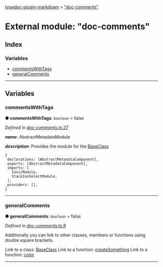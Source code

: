 [typedoc-plugin-markdown](../README.md) > ["doc-comments"](../modules/_doc_comments_.md)



# External module: "doc-comments"

## Index

### Variables

* [commentsWithTags](_doc_comments_.md#commentswithtags)
* [generalComments](_doc_comments_.md#generalcomments)



---
## Variables
<a id="commentswithtags"></a>

###  commentsWithTags

**●  commentsWithTags**:  *`boolean`*  = false

*Defined in [doc-comments.ts:27](https://github.com/tgreyuk/typedoc-plugin-markdown/blob/master/tests/src/doc-comments.ts#L27)*


*__name__*: AbstractMetadataModule

*__description__*: Provides the module for the [BaseClass](../classes/_classes_.baseclass.md)

    {
     declarations: [AbstractMetadataComponent],
     exports: [AbstractMetadataComponent],
     imports: [
       IonicModule,
       StackIonSelectModule,
     ],
     providers: [],
    }





___

<a id="generalcomments"></a>

###  generalComments

**●  generalComments**:  *`boolean`*  = false

*Defined in [doc-comments.ts:9](https://github.com/tgreyuk/typedoc-plugin-markdown/blob/master/tests/src/doc-comments.ts#L9)*



Additionally you can link to other classes, members or functions using double square brackets.

Link to a class: [BaseClass](../classes/_classes_.baseclass.md) Link to a function: [createSomething](_functions_.md#createsomething) Link to a function: [color](_basic_types_.md#color)




___


